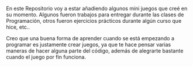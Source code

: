 En este Repositorio voy a estar añadiendo algunos mini juegos que creé en su momento. Algunos fueron trabajos para entregar durante las clases de Programación, otros fueron ejercicios prácticos durante algún curso que hice, etc..

Creo que una buena forma de aprender cuando se está empezando a programar es justamente crear juegos, ya que te hace pensar varias maneras de hacer alguna parte del código, además de alegrarte bastante cuando el juego por fin funciona.